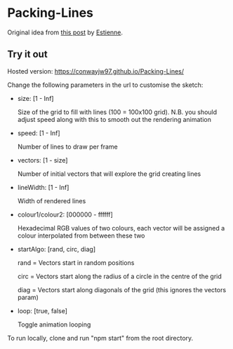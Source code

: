 # Packing-Lines

Original idea from [this post](https://www.reddit.com/r/generative/comments/qs1vws/lines_packing_p5js/) by [Estienne](https://www.reddit.com/user/stntoulouse/).

## Try it out

Hosted version: https://conwayjw97.github.io/Packing-Lines/


Change the following parameters in the url to customise the sketch:
- size: [1 - Inf]

    Size of the grid to fill with lines (100 = 100x100 grid). N.B. you should adjust speed along with this to smooth out the rendering animation

- speed: [1 - Inf]

    Number of lines to draw per frame

- vectors: [1 - size]

    Number of initial vectors that will explore the grid creating lines

- lineWidth: [1 - Inf]

    Width of rendered lines

- colour1/colour2: [000000 - ffffff] 
    
    Hexadecimal RGB values of two colours, each vector will be assigned a colour interpolated from between these two

- startAlgo: [rand, circ, diag]

    rand = Vectors start in random positions
    
    circ = Vectors start along the radius of a circle in the centre of the grid
    
    diag = Vectors start along diagonals of the grid (this ignores the vectors param)

- loop: [true, false]

    Toggle animation looping


To run locally, clone and run "npm start" from the root directory.
